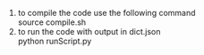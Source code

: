 1) to compile the code use the following command<br />
source compile.sh<br />
2) to run the code with output in dict.json<br />
python runScript.py<br />